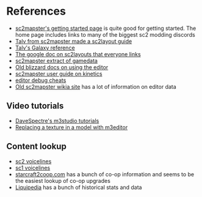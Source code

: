 # References
* [sc2mapster's getting started page](https://sc2mapster.github.io/mkdocs/setup/) is quite good for getting started. The home page includes links to many of the biggest sc2 modding discords
* [Talv from sc2mapster made a sc2layout guide](https://mapster.talv.space/ui-layout)
* [Talv's Galaxy reference](https://mapster.talv.space/galaxy/reference)
* [The google doc on sc2layouts that everyone links](https://docs.google.com/document/d/1wvlTy-XCyCxjd4ZNuElRbqkcY5UA5pneYFl4i1LCYLs/edit)
* [sc2mapster extract of gamedata](https://github.com/SC2Mapster/SC2GameData)
* [Old blizzard docs on using the editor](https://s2editor-guides.readthedocs.io/#)
* [sc2mapster user guide on kinetics](https://www.sc2mapster.com/forums/development/data/156280-practical-kinetics)
* [editor debug cheats](https://s2editor-guides.readthedocs.io/New_Tutorials/03_Trigger_Editor/055_Debug_Cheats/)
* [Old sc2mapster wikia site](https://sc2mapster.fandom.com/wiki/SC2Mapster_Wiki) has a lot of information on editor data

## Video tutorials
* [DaveSpectre's m3studio tutorials](https://www.youtube.com/watch?v=MDFx9at5ubw&list=PLZP-jB0xcxPrBZm3K8zOmpdN76qSEiswR&index=4)
* [Replacing a texture in a model with m3editor](https://www.youtube.com/watch?v=_2I55hW1pyc)

## Content lookup
* [sc2 voicelines](https://docs.google.com/spreadsheets/d/147uZiMGrBw4qJXj0NsJ0HFU49V-g0NQtC4JNUmKdGT4/edit?gid=28345329#gid=28345329)
* [sc1 voicelines](https://docs.google.com/spreadsheets/d/1yrQlLzqvt3rpWSti5aRLPRH3n5tKLn5MrFMMzfFsL8M/edit?gid=2049099558#gid=2049099558)
* [starcraft2coop.com](https://starcraft2coop.com/) has a bunch of co-op information and seems to be the easiest lookup of co-op upgrades
* [Liquipedia](https://liquipedia.net/starcraft2/Main_Page) has a bunch of historical stats and data
